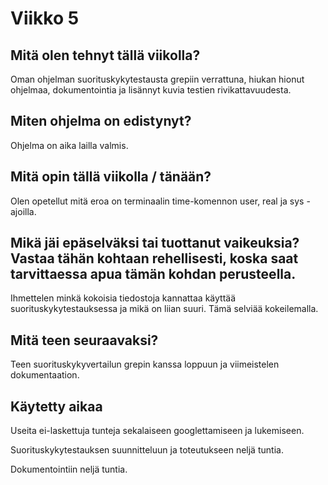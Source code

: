 # Viikko 5

## Mitä olen tehnyt tällä viikolla?

Oman ohjelman suorituskykytestausta grepiin verrattuna, hiukan hionut ohjelmaa, dokumentointia ja lisännyt kuvia testien rivikattavuudesta.

## Miten ohjelma on edistynyt?

Ohjelma on aika lailla valmis.

## Mitä opin tällä viikolla / tänään?

Olen opetellut mitä eroa on terminaalin time-komennon user, real ja sys -ajoilla.

## Mikä jäi epäselväksi tai tuottanut vaikeuksia? Vastaa tähän kohtaan rehellisesti, koska saat tarvittaessa apua tämän kohdan perusteella.

Ihmettelen minkä kokoisia tiedostoja kannattaa käyttää suorituskykytestauksessa ja mikä on liian suuri. Tämä selviää kokeilemalla.

## Mitä teen seuraavaksi?

Teen suorituskykyvertailun grepin kanssa loppuun ja viimeistelen dokumentaation.

## Käytetty aikaa

Useita ei-laskettuja tunteja sekalaiseen googlettamiseen ja lukemiseen.

Suorituskykytestauksen suunnitteluun ja toteutukseen neljä tuntia.

Dokumentointiin neljä tuntia.
